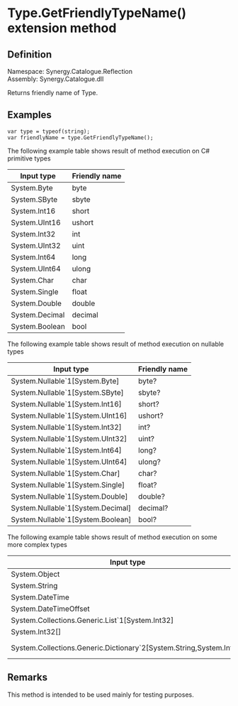 ﻿# Type.GetFriendlyTypeName() extension method

## Definition

Namespace: Synergy.Catalogue.Reflection<br/>
Assembly: Synergy.Catalogue.dll

Returns friendly name of Type.

## Examples

```
var type = typeof(string);
var friendlyName = type.GetFriendlyTypeName();
```

The following example table shows result of method execution on C# primitive types

| Input type | Friendly name |
|------------|---------------|
| System.Byte | byte |
| System.SByte | sbyte |
| System.Int16 | short |
| System.UInt16 | ushort |
| System.Int32 | int |
| System.UInt32 | uint |
| System.Int64 | long |
| System.UInt64 | ulong |
| System.Char | char |
| System.Single | float |
| System.Double | double |
| System.Decimal | decimal |
| System.Boolean | bool |

The following example table shows result of method execution on nullable types

| Input type | Friendly name |
|------------|---------------|
| System.Nullable`1[System.Byte] | byte? |
| System.Nullable`1[System.SByte] | sbyte? |
| System.Nullable`1[System.Int16] | short? |
| System.Nullable`1[System.UInt16] | ushort? |
| System.Nullable`1[System.Int32] | int? |
| System.Nullable`1[System.UInt32] | uint? |
| System.Nullable`1[System.Int64] | long? |
| System.Nullable`1[System.UInt64] | ulong? |
| System.Nullable`1[System.Char] | char? |
| System.Nullable`1[System.Single] | float? |
| System.Nullable`1[System.Double] | double? |
| System.Nullable`1[System.Decimal] | decimal? |
| System.Nullable`1[System.Boolean] | bool? |

The following example table shows result of method execution on some more complex types

| Input type | Friendly name |
|------------|---------------|
| System.Object | object |
| System.String | string |
| System.DateTime | DateTime |
| System.DateTimeOffset | DateTimeOffset |
| System.Collections.Generic.List`1[System.Int32] | List<int> |
| System.Int32[] | int[] |
| System.Collections.Generic.Dictionary`2[System.String,System.Int64] | Dictionary<string, long> |

## Remarks

This method is intended to be used mainly for testing purposes.

